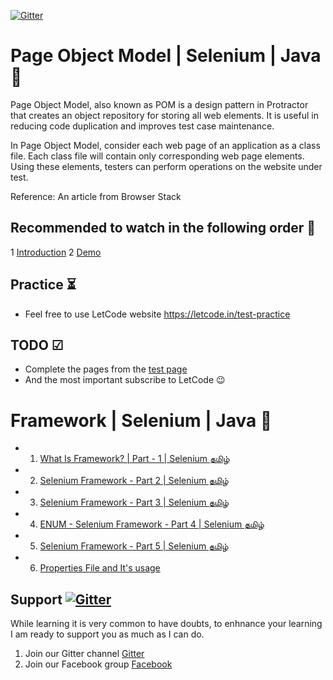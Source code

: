 [![Gitter](https://badges.gitter.im/letcode-selenium/community.svg)](https://gitter.im/letcode-selenium/community?utm_source=badge&utm_medium=badge&utm_campaign=pr-badge)
# Page Object Model | Selenium | Java 🙅

Page Object Model, also known as POM is a design pattern in Protractor that creates an object repository for storing all web elements. It is useful in reducing code duplication and improves test case maintenance.

In Page Object Model, consider each web page of an application as a class file. Each class file will contain only corresponding web page elements. Using these elements, testers can perform operations on the website under test.

Reference: An article from Browser Stack

## Recommended to watch in the following order 🌝

1 [Introduction](https://youtu.be/2Nn6qc7G-D8)
2 [Demo](https://youtu.be/Y5uAVV9-1S0)
## Practice ⏳

- Feel free to use LetCode website https://letcode.in/test-practice

## TODO ☑

- Complete the pages from the [test page](https://www.letcode.com/test)
- And the most important subscribe to LetCode 😉

# Framework | Selenium | Java 🙅

- 1. [What Is Framework? | Part - 1 | Selenium தமிழ்](https://youtu.be/VnP6OZphvIQ)

- 2. [Selenium Framework - Part 2 | Selenium தமிழ்](https://youtu.be/fmRunzV0Tzs)

- 3. [Selenium Framework - Part 3 | Selenium தமிழ்](https://youtu.be/1fiwPiFmRkQ)

- 4. [ENUM - Selenium Framework - Part 4 | Selenium தமிழ்](https://youtu.be/bU8pOmY_PeQ)

- 5. [Selenium Framework - Part 5 | Selenium தமிழ்](https://youtu.be/Cv73aEd6sAI)

- 6. [Properties File and It's usage](https://youtu.be/bfPG5kTMyL8)


## Support [![Gitter](https://badges.gitter.im/letcode-selenium/community.svg)](https://gitter.im/letcode-selenium/community?utm_source=badge&utm_medium=badge&utm_campaign=pr-badge)

While learning it is very common to have doubts, to enhnance your learning I am ready to support you as much as I can do.

1. Join our Gitter channel [Gitter](https://gitter.im/letcode-selenium/)
2. Join our Facebook group [Facebook](https://www.facebook.com/groups/letcode)